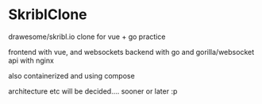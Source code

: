 # SkriblClone
drawesome/skribl.io clone for vue + go practice

frontend with vue, and websockets
backend with go and gorilla/websocket
api with nginx

also containerized and using compose

architecture etc will be decided.... sooner or later :p
